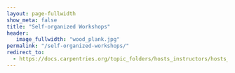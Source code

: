 ```yaml
---
layout: page-fullwidth
show_meta: false
title: "Self-organized Workshops"
header:
   image_fullwidth: "wood_plank.jpg"
permalink: "/self-organized-workshops/"
redirect_to:
  - https://docs.carpentries.org/topic_folders/hosts_instructors/hosts_instructors_checklist.html#host-checklist
---
```


